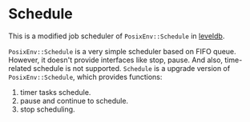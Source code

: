 # Schedule

This is a modified job scheduler of `PosixEnv::Schedule` in [leveldb](https://github.com/google/leveldb).

`PosixEnv::Schedule` is a very simple scheduler based on FIFO queue. However, it doesn't provide interfaces like stop, pause. And also, time-related schedule is not supported. `Schedule` is a upgrade version of `PosixEnv::Schedule`, which provides functions: 

1. timer tasks schedule.
2. pause and continue to schedule.
3. stop scheduling.
